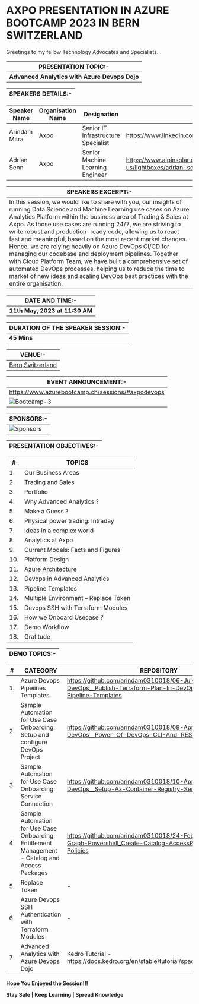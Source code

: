 # AXPO PRESENTATION IN AZURE BOOTCAMP 2023 IN BERN SWITZERLAND

Greetings to my fellow Technology Advocates and Specialists.

| __PRESENTATION TOPIC:-__ |
| --------- |
| __Advanced Analytics with Azure Devops Dojo__ |

| __SPEAKERS DETAILS:-__ |
| --------- |

| __Speaker Name__ |  __Organisation Name__ |  __Designation__ |  __Profile__ | 
| --------- |  --------- | --------- | --------- |
| Arindam Mitra |  Axpo  | Senior IT Infrastructure Specialist | https://www.linkedin.com/in/arindam-mitra-28981095/ |
| Adrian Senn |  Axpo  | Senior Machine Learning Engineer | https://www.alpinsolar.ch/content/axpo19/ch/en/about-us/lightboxes/adrian-senn.html |


| __SPEAKERS EXCERPT:-__ |
| --------- |
| In this session, we would like to share with you, our insights of running Data Science and Machine Learning use cases on Azure Analytics Platform within the business area of Trading & Sales at Axpo. As those use cases are running 24/7, we are striving to write robust and production-ready code, allowing us to react fast and meaningful, based on the most recent market changes. Hence, we are relying heavily on Azure DevOps CI/CD for managing our codebase and deployment pipelines. Together with Cloud Platform Team, we have built a comprehensive set of automated DevOps processes, helping us to reduce the time to market of new ideas and scaling DevOps best practices with the entire organisation. |

| __DATE AND TIME:-__ |
| --------- |
| __11th May, 2023 at 11:30 AM__ |

| __DURATION OF THE SPEAKER SESSION:-__ |
| --------- |
| __45 Mins__ |

| __VENUE:-__ |
| --------- |
| [Bern,Switzerland](https://www.azurebootcamp.ch/location/) |

| __EVENT ANNOUNCEMENT:-__ |
| --------- |
| https://www.azurebootcamp.ch/sessions/#axpodevops |
| ![Bootcamp-3](https://github.com/arindam0310018/11-May-2023_Azure-Bootcamp-2023/assets/29681063/4c4afe95-59de-4136-8bf1-f7056ed41c21) |

| __SPONSORS:-__ |
| --------- |
| ![Sponsors](https://github.com/arindam0310018/11-May-2023_Azure-Bootcamp-2023/assets/29681063/b3d77a63-bb4b-4164-886b-b3df30057909) |

| __PRESENTATION OBJECTIVES:-__ |
| --------- |

| __#__ | __TOPICS__ |
| --------- | --------- |
| 1. | Our Business Areas |
| 2. | Trading and Sales  |
| 3. | Portfolio  |
| 4. | Why Advanced Analytics ? |
| 5. | Make a Guess ? |
| 6. | Physical power trading: Intraday |
| 7. | Ideas in a complex world |
| 8. | Analytics at Axpo |
| 9. | Current Models: Facts and Figures |
| 10. | Platform Design |
| 11. | Azure Architecture |
| 12. | Devops in Advanced Analytics |
| 13. | Pipeline Templates |
| 14. | Multiple Environment – Replace Token |
| 15. | Devops SSH with Terraform Modules |
| 16. | How we Onboard Usecase ? |
| 17. | Demo Workflow |
| 18. | Gratitude |

| __DEMO TOPICS:-__ |
| --------- |

| __#__ | __CATEGORY__ | __REPOSITORY__ |
| --------- | --------- | --------- |
| 1. | Azure Devops Pipeiines Templates | https://github.com/arindam0310018/06-July-2022-DevOps__Publish-Terraform-Plan-In-DevOps-GUI-Using-Pipeline-Templates |
| 2. | Sample Automation for Use Case Onboarding: Setup and configure DevOps Project | https://github.com/arindam0310018/08-Apr-2022-DevOps__Power-Of-DevOps-CLI-And-REST-API |
| 3. | Sample Automation for Use Case Onboarding: Service Connection | https://github.com/arindam0310018/10-Apr-2023-DevOps__Setup-Az-Container-Registry-Service-Connection |
| 4. | Sample Automation for Use Case Onboarding: Entitlement Management - Catalog and Access Packages | https://github.com/arindam0310018/24-Feb-2023-Microsoft-Graph-Powershell_Create-Catalog-AccessPackage-Roles-Policies |
| 5. | Replace Token | - |
| 6. | Azure Devops SSH Authentication with Terraform Modules  | - |
| 7. | Advanced Analytics with Azure Devops Dojo  | Kedro Tutorial - https://docs.kedro.org/en/stable/tutorial/spaceflights_tutorial.html |

__Hope You Enjoyed the Session!!!__

__Stay Safe | Keep Learning | Spread Knowledge__
